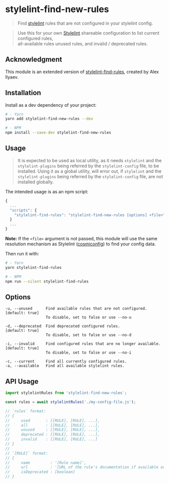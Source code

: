 # stylelint-find-new-rules

> Find [stylelint](https://github.com/stylelint/stylelint) rules that are not configured in your stylelint config.  

> Use this for your own [Stylelint](https://github.com/stylelint/stylelint) 
> shareable configuration to list current configured rules,  
> all-available rules unused rules, and invalid / deprecated rules.

## Acknowledgment

This module is an extended version of [stylelint-find-rules](https://github.com/alexilyaev/stylelint-find-rules), created by Alex Ilyaev.

## Installation

Install as a dev dependency of your project:

```bash
# - Yarn
yarn add stylelint-find-new-rules --dev

# - NPM
npm install --save-dev stylelint-find-new-rules
```

## Usage

> It is expected to be used as local utility, as it needs `stylelint` and the `stylelint-plugins` being referred 
> by the `stylelint-config` file, to be installed. Using it as a global utility, will error out, if `stylelint` 
> and the `stylelint-plugins` being referred by the `stylelint-config` file, are not installed globally.

The intended usage is as an npm script:

```js
{
  ...
  "scripts": {
    "stylelint-find-rules": "stylelint-find-new-rules [options] <file>"
  }
  ...
}
```

__Note:__ If the `<file>` argument is not passed, this module will use the same resolution mechanism 
as Stylelint ([cosmiconfig](https://github.com/davidtheclark/cosmiconfig)) to find your config data.

Then run it with:

```bash
# - Yarn
yarn stylelint-find-rules

# - NPM
npm run --silent stylelint-find-rules
```

## Options

```
-u, --unused      Find available rules that are not configured.         [default: true]
                  To disable, set to false or use --no-u
                  
-d, --deprecated  Find deprecated configured rules.                     [default: true]
                  To disable, set to false or use --no-d
                  
-i, --invalid     Find configured rules that are no longer available.   [default: true]
                  To disable, set to false or use --no-i
                  
-c, --current     Find all currently configured rules.
-a, --available   Find all available stylelint rules.
```

## API Usage

```js
import stylelintRules from 'stylelint-find-new-rules';

const rules = await stylelintRules('./my-config-file.js');

// `rules` format:
// {
//     used       : [[RULE], [RULE], ...],
//     all        : [[RULE], [RULE], ...],
//     unused     : [[RULE], [RULE], ...],
//     deprecated : [[RULE], [RULE], ...],
//     invalid    : [[RULE], [RULE], ...]
// }
// 
// `[RULE]` format:
// {
//     name         : '[Rule name]',
//     url          : '[URL of the rule's documentation if available or `null`]',
//     isDeprecated : [boolean]
// }
```
